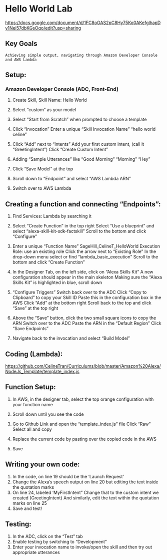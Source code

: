 # Hello World Lab 

https://docs.google.com/document/d/1FC8oOAS2pC8Hy75Ko0AKefglhapDy1Nei57dbKGsOqo/edit?usp=sharing

## Key Goals
    Achieving simple output, navigating through Amazon Developer Console and AWS Lambda
    
## Setup: 
###	Amazon Developer Console (ADC, Front-End)

1. Create Skill, Skill Name: Hello World
2. Select “custom” as your model
3. Select “Start from Scratch” when prompted to choose a template
4. Click “Invocation” 
    Enter a unique “Skill Invocation Name”
     “hello world celine” 

5. Click “Add” next to “Intents” 
    Add your first custom intent, (call it “GreetingIntent”)
    Click “Create Custom Intent”

6. Adding “Sample Utterances” like
    “Good Morning” 
    “Morning” 
    “Hey” 
    
7. Click “Save Model” at the top
8. Scroll down to “Endpoint” and select “AWS Lambda ARN” 
9. Switch over to AWS Lambda


## Creating a function and connecting “Endpoints”:

1. Find Services: Lambda by searching it
2. Select “Create Function” in the top right
   Select “Use a blueprint” and select “alexa-skill-kit-sdk-factskill”
     Scroll to the bottom and click “Configure” 
     
3. Enter a unique “Function Name” 
   SageHill_CelineT_HelloWorld
   Execution Role: use an existing role 
   Click the arrow next to “Existing Role”
      In the drop-down menu select or find “lambda_basic_execution”
   Scroll to the bottom and click “Create Function” 
   
4. In the Designer Tab, on the left side, click on “Alexa Skills Kit” 
    A new configuration should appear in the main skeleton
    Making sure the “Alexa Skills Kit” is highlighted in blue, scroll down 

5. “Configure Triggers” 
    Switch back over to the ADC 
    Click “Copy to Clipboard” to copy your Skill ID
    Paste this in the configuration box in the AWS
    Click “Add” at the bottom right
    Scroll back to the top and click “Save” at the top right

6. Above the “Save” button, click the two small square icons to copy the ARN
   Switch over to the ADC
   Paste the ARN in the “Default Region” 
   Click “Save Endpoints”

7. Navigate back to the invocation and select “Build Model”


## Coding (Lambda): 
  https://github.com/CelineTran/Curriculums/blob/master/Amazon%20Alexa/NodeJs_Template/template_index.js

## Function Setup: 

1. In AWS, in the designer tab, select the top orange configuration with your function name
2. Scroll down until you see the code 
3. Go to Github Link and open the “template_index.js” file 
   Click “Raw” 
   Select all and copy 

4. Replace the current code by pasting over the copied code  in the AWS
5. Save 

## Writing your own code:  

1. In the code, on line 19 should be the ‘Launch Request’ 
2. Change the Alexa’s speech output on line 20 but editing the text inside the quotation marks
3. On line 24, labeled ‘MyFirstIntent” 
   Change that to the custom intent we created (GreetingIntent)
   And similarly, edit the text within the quotation marks on line 25 
4. Save and test! 

## Testing:

1. In the ADC, click on the “Test” tab
2. Enable testing by switching to “Development” 
3. Enter your invocation name to invoke/open the skill and then try out appropriate utterances 




